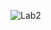 ![Lab2](https://github.com/AssemAyman/Mastering-Embedded-System-Online-Diploma/assets/107751300/78b0f221-f9f8-4053-a79a-78f9e85d0eea)
